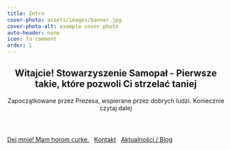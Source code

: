 ```yaml
---
title: Intro
cover-photo: assets/images/banner.jpg
cover-photo-alt: example cover photo
auto-header: none
icon: fa-comment
order: 1
---
```

<header>
  <h2 class="alt">Witajcie! Stowarzyszenie <strong>Samopał</strong> - Pierwsze takie, które pozwoli Ci strzelać taniej</h2>
  <p>Zapoczątkowane przez Prezesa, wspierane przez dobrych ludzi. Koniecznie czytaj dalej</p>
</header>

<footer>
  <a href="#podaruj-nam-1-podatku" class="button scrolly">Dej mnie! Mam horom curke.</a> &nbsp; 
  <a href="#kontakt" class="button scrolly">Kontakt</a> &nbsp; 
  <a href="/blog.html" class="button scrolly">Aktualności / Blog</a>
</footer>
